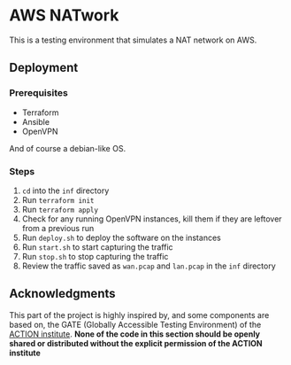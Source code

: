 # AWS NATwork
This is a testing environment that simulates a NAT network on AWS.

## Deployment
### Prerequisites
- Terraform
- Ansible
- OpenVPN

And of course a debian-like OS.

### Steps
1. `cd` into the `inf` directory
2. Run `terraform init`
3. Run `terraform apply`
4. Check for any running OpenVPN instances, kill them if they are leftover from a previous run
5. Run `deploy.sh` to deploy the software on the instances
6. Run `start.sh` to start capturing the traffic
7. Run `stop.sh` to stop capturing the traffic
8. Review the traffic saved as `wan.pcap` and `lan.pcap` in the `inf` directory


## Acknowledgments
This part of the project is highly inspired by, and some components are based on, the GATE (Globally Accessible Testing Environment)
of the [ACTION institute](https://action.ucsb.edu/). **None of the code in this section should be openly shared or distributed without the explicit permission of the ACTION institute**
